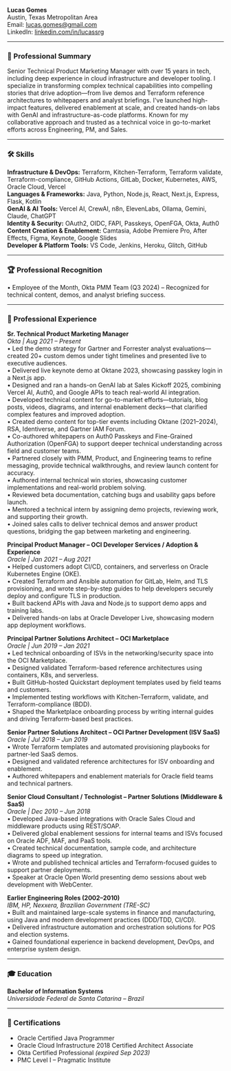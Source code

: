 **Lucas Gomes**  
Austin, Texas Metropolitan Area  
Email: lucas.gomes@gmail.com  
LinkedIn: [linkedin.com/in/lucassrg](https://linkedin.com/in/lucassrg)

---

### 🧠 Professional Summary  
Senior Technical Product Marketing Manager with over 15 years in tech, including deep experience in cloud infrastructure and developer tooling. I specialize in transforming complex technical capabilities into compelling stories that drive adoption—from live demos and Terraform reference architectures to whitepapers and analyst briefings. I've launched high-impact features, delivered enablement at scale, and created hands-on labs with GenAI and infrastructure-as-code platforms. Known for my collaborative approach and trusted as a technical voice in go-to-market efforts across Engineering, PM, and Sales.

---

### 🛠 Skills  
**Infrastructure & DevOps:** Terraform, Kitchen-Terraform, Terraform validate, Terraform-compliance, GitHub Actions, GitLab, Docker, Kubernetes, AWS, Oracle Cloud, Vercel  
**Languages & Frameworks:** Java, Python, Node.js, React, Next.js, Express, Flask, Kotlin  
**GenAI & AI Tools:** Vercel AI, CrewAI, n8n, ElevenLabs, Ollama, Gemini, Claude, ChatGPT  
**Identity & Security:** OAuth2, OIDC, FAPI, Passkeys, OpenFGA, Okta, Auth0  
**Content Creation & Enablement:** Camtasia, Adobe Premiere Pro, After Effects, Figma, Keynote, Google Slides  
**Developer & Platform Tools:** VS Code, Jenkins, Heroku, Glitch, GitHub

---

### 🏆 Professional Recognition  
• Employee of the Month, Okta PMM Team (Q3 2024) – Recognized for technical content, demos, and analyst briefing success.

---

### 💼 Professional Experience  

**Sr. Technical Product Marketing Manager**  
*Okta | Aug 2021 – Present*  
• Led the demo strategy for Gartner and Forrester analyst evaluations—created 20+ custom demos under tight timelines and presented live to executive audiences.  
• Delivered live keynote demo at Oktane 2023, showcasing passkey login in a Next.js app.  
• Designed and ran a hands-on GenAI lab at Sales Kickoff 2025, combining Vercel AI, Auth0, and Google APIs to teach real-world AI integration.  
• Developed technical content for go-to-market efforts—tutorials, blog posts, videos, diagrams, and internal enablement decks—that clarified complex features and improved adoption.  
• Created demo content for top-tier events including Oktane (2021–2024), RSA, Identiverse, and Gartner IAM Forum.  
• Co-authored whitepapers on Auth0 Passkeys and Fine-Grained Authorization (OpenFGA) to support deeper technical understanding across field and customer teams.  
• Partnered closely with PMM, Product, and Engineering teams to refine messaging, provide technical walkthroughs, and review launch content for accuracy.  
• Authored internal technical win stories, showcasing customer implementations and real-world problem solving.  
• Reviewed beta documentation, catching bugs and usability gaps before launch.  
• Mentored a technical intern by assigning demo projects, reviewing work, and supporting their growth.  
• Joined sales calls to deliver technical demos and answer product questions, bridging the gap between marketing and engineering.

**Principal Product Manager – OCI Developer Services / Adoption & Experience**  
*Oracle | Jan 2021 – Aug 2021*  
• Helped customers adopt CI/CD, containers, and serverless on Oracle Kubernetes Engine (OKE).  
• Created Terraform and Ansible automation for GitLab, Helm, and TLS provisioning, and wrote step-by-step guides to help developers securely deploy and configure TLS in production.  
• Built backend APIs with Java and Node.js to support demo apps and training labs.  
• Delivered hands-on labs at Oracle Developer Live, showcasing modern app deployment workflows.

**Principal Partner Solutions Architect – OCI Marketplace**  
*Oracle | Jun 2019 – Jan 2021*  
• Led technical onboarding of ISVs in the networking/security space into the OCI Marketplace.  
• Designed validated Terraform-based reference architectures using containers, K8s, and serverless.  
• Built GitHub-hosted Quickstart deployment templates used by field teams and customers.  
• Implemented testing workflows with Kitchen-Terraform, validate, and Terraform-compliance (BDD).  
• Shaped the Marketplace onboarding process by writing internal guides and driving Terraform-based best practices.

**Senior Partner Solutions Architect – OCI Partner Development (ISV SaaS)**  
*Oracle | Jul 2018 – Jun 2019*  
• Wrote Terraform templates and automated provisioning playbooks for partner-led SaaS demos.  
• Designed and validated reference architectures for ISV onboarding and enablement.  
• Authored whitepapers and enablement materials for Oracle field teams and technical partners.

**Senior Cloud Consultant / Technologist – Partner Solutions (Middleware & SaaS)**  
*Oracle | Dec 2010 – Jun 2018*  
• Developed Java-based integrations with Oracle Sales Cloud and middleware products using REST/SOAP.  
• Delivered global enablement sessions for internal teams and ISVs focused on Oracle ADF, MAF, and PaaS tools.  
• Created technical documentation, sample code, and architecture diagrams to speed up integration.  
• Wrote and published technical articles and Terraform-focused guides to support partner deployments.  
• Speaker at Oracle Open World presenting demo sessions about web development with WebCenter.

**Earlier Engineering Roles (2002–2010)**  
*IBM, HP, Nexxera, Brazilian Government (TRE-SC)*  
• Built and maintained large-scale systems in finance and manufacturing, using Java and modern development practices (DDD/TDD, CI/CD).  
• Delivered infrastructure automation and orchestration solutions for POS and election systems.  
• Gained foundational experience in backend development, DevOps, and enterprise system design.

---

### 🎓 Education  
**Bachelor of Information Systems**  
*Universidade Federal de Santa Catarina – Brazil*

---

### 📜 Certifications  
- Oracle Certified Java Programmer  
- Oracle Cloud Infrastructure 2018 Certified Architect Associate  
- Okta Certified Professional *(expired Sep 2023)*  
- PMC Level I – Pragmatic Institute
